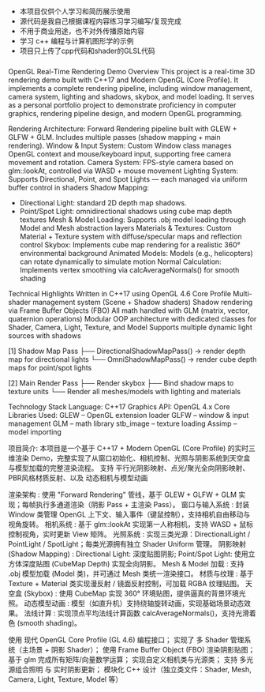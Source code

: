 #####
- 本项目仅供个人学习和简历展示使用  
- 源代码是我自己根据课程内容练习学习编写/复现完成  
- 不用于商业用途，也不对外传播原始内容
- 学习 c++ 编程与计算机图形学的示例
- 项目只上传了cpp代码和shader的GLSL代码
#####

OpenGL Real-Time Rendering Demo
 Overview
This project is a real-time 3D rendering demo built with C++17 and Modern OpenGL (Core Profile).
It implements a complete rendering pipeline, including window management, camera system, lighting and shadows, skybox, and model loading.
It serves as a personal portfolio project to demonstrate proficiency in computer graphics, rendering pipeline design, and modern OpenGL programming.

Rendering Architecture: Forward Rendering pipeline built with GLEW + GLFW + GLM. Includes multiple passes (shadow mapping + main rendering).
Window & Input System: Custom Window class manages OpenGL context and mouse/keyboard input, supporting free camera movement and rotation.
Camera System: FPS-style camera based on glm::lookAt, controlled via WASD + mouse movement
Lighting System: Supports Directional, Point, and Spot Lights — each managed via uniform buffer control in shaders
Shadow Mapping:
- Directional Light: standard 2D depth map shadows.
- Point/Spot Light: omnidirectional shadows using cube map depth textures
Mesh & Model Loading: Supports .obj model loading through Model and Mesh abstraction layers
Materials & Textures: Custom Material + Texture system with diffuse/specular maps and reflection control
Skybox: Implements cube map rendering for a realistic 360° environmental background
Animated Models: Models (e.g., helicopters) can rotate dynamically to simulate motion
Normal Calculation: Implements vertex smoothing via calcAverageNormals() for smooth shading

Technical Highlights
Written in C++17 using OpenGL 4.6 Core Profile
Multi-shader management system (Scene + Shadow shaders)
Shadow rendering via Frame Buffer Objects (FBO)
All math handled with GLM (matrix, vector, quaternion operations)
Modular OOP architecture with dedicated classes for Shader, Camera, Light, Texture, and Model
Supports multiple dynamic light sources with shadows

[1] Shadow Map Pass
    ├── DirectionalShadowMapPass() → render depth map for directional lights
    └── OmniShadowMapPass() → render cube depth maps for point/spot lights

[2] Main Render Pass
    ├── Render skybox
    ├── Bind shadow maps to texture units
    └── Render all meshes/models with lighting and materials

Technology Stack
Language: C++17
Graphics API: OpenGL 4.x Core
Libraries Used:
GLEW – OpenGL extension loader
GLFW – window & input management
GLM – math library
stb_image – texture loading
Assimp – model importing


项目简介:
本项目是一个基于 C++17 + Modern OpenGL (Core Profile) 的实时三维渲染 Demo，完整实现了从窗口初始化、相机控制、光照与阴影系统到天空盒与模型加载的完整渲染流程。
支持 平行光阴影映射、点光/聚光全向阴影映射、PBR风格材质反射、以及 动态相机与模型动画

渲染架构 : 使用 "Forward Rendering" 管线，基于 GLEW + GLFW + GLM 实现；每帧执行多通道渲染（阴影 Pass + 主渲染 Pass）。
窗口与输入系统 : 封装 Window 类管理 OpenGL 上下文、输入事件（键鼠控制），支持相机自由移动与视角旋转。
相机系统 : 基于 glm::lookAt 实现第一人称相机，支持 WASD + 鼠标控制视角，实时更新 View 矩阵。
光照系统 : 实现三类光源：DirectionalLight / PointLight / SpotLight；每类光源拥有独立 Shader Uniform 管理。
阴影映射 (Shadow Mapping) : Directional Light: 深度贴图阴影; Point/Spot Light: 使用立方体深度贴图 (CubeMap Depth) 实现全向阴影。
Mesh & Model 加载 : 支持 .obj 模型加载 (Model 类)，并可通过 Mesh 类统一渲染接口。
材质与纹理 : 基于 Texture + Material 类实现漫反射 / 镜面反射控制，可加载 RGBA 纹理贴图。
天空盒 (Skybox) : 使用 CubeMap 实现 360° 环境贴图，提供逼真的背景环境光照。
动态模型动画 :  模型（如直升机）支持绕轴旋转动画，实现基础场景动态效果。
法线计算 : 实现顶点平均法线计算函数 calcAverageNormals()，支持光滑着色 (smooth shading)。

使用 现代 OpenGL Core Profile (GL 4.6) 编程接口；
实现了 多 Shader 管理系统（主场景 + 阴影 Shader）；
使用 Frame Buffer Object (FBO) 渲染阴影贴图；
基于 glm 完成所有矩阵/向量数学运算；
实现自定义相机类与光源类；
支持 多光源组合照明 与 实时阴影更新；
模块化 C++ 设计（独立类文件：Shader, Mesh, Camera, Light, Texture, Model 等）


